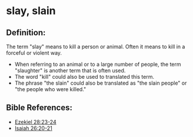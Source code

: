 # slay, slain #

## Definition: ##

The term "slay" means to kill a person or animal. Often it means to kill in a forceful or violent way.

* When referring to an animal or to a large number of people, the term "slaughter" is another term that is often used.
* The word "kill" could also be used to translated this term.
* The phrase "the slain" could also be translated as "the slain people" or "the people who were killed."



## Bible References: ##

* [Ezekiel 28:23-24](en/tn/ezk/help/28/23)
* [Isaiah 26:20-21](en/tn/isa/help/26/20)